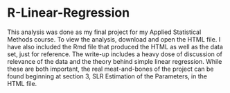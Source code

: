 # R-Linear-Regression
This analysis was done as my final project for my Applied Statistical Methods course. To view the analysis, download and open the HTML file. I have also included the Rmd file that produced the HTML as well as the data set, just for reference. The write-up includes a heavy dose of discussion of relevance of the data and the theory behind simple linear regression. While these are both important, the real meat-and-bones of the project can be found beginning at section 3, SLR Estimation of the Parameters, in the HTML file.
